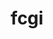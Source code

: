 ---
title: "fcgi"
layout: cache
categories: [package, develop]
meta: {"compilers": ["gcc@11.4.0"], "num_specs": 12, "num_specs_by_stack": {"hep": 12, "root": 12}, "oss": ["ubuntu22.04"], "platforms": ["linux"], "stacks": ["hep", "root"], "targets": ["x86_64_v3"], "versions": ["2.4.4"]}
spec_details: [{"compiler": "gcc@11.4.0", "hash": "2e6bbkdzg4q56gbx7i2zd65umr6wrp57", "os": "ubuntu22.04", "platform": "linux", "size": "-", "stacks": ["hep", "root"], "target": "x86_64_v3", "variants": ["build_system=autotools"], "versions": ["2.4.4"]}, {"compiler": "gcc@11.4.0", "hash": "6vubrpd545fjagni2qf6knfwg7toq4di", "os": "ubuntu22.04", "platform": "linux", "size": "-", "stacks": ["hep", "root"], "target": "x86_64_v3", "variants": ["build_system=autotools"], "versions": ["2.4.4"]}, {"compiler": "gcc@11.4.0", "hash": "bsdlvodwn5wptiipehbgkuugu5drlltd", "os": "ubuntu22.04", "platform": "linux", "size": "-", "stacks": ["hep", "root"], "target": "x86_64_v3", "variants": ["build_system=autotools"], "versions": ["2.4.4"]}, {"compiler": "gcc@11.4.0", "hash": "depbo5kms3bfr6dbk6rywd7rg7dee6cu", "os": "ubuntu22.04", "platform": "linux", "size": "-", "stacks": ["hep", "root"], "target": "x86_64_v3", "variants": ["build_system=autotools"], "versions": ["2.4.4"]}, {"compiler": "gcc@11.4.0", "hash": "gcjayulzwnso7aku5mvelan23ysbuanc", "os": "ubuntu22.04", "platform": "linux", "size": "-", "stacks": ["hep", "root"], "target": "x86_64_v3", "variants": ["build_system=autotools"], "versions": ["2.4.4"]}, {"compiler": "gcc@11.4.0", "hash": "hwnd2fcxymtzj6a6aumqr2daa7jjay4f", "os": "ubuntu22.04", "platform": "linux", "size": "-", "stacks": ["hep", "root"], "target": "x86_64_v3", "variants": ["build_system=autotools"], "versions": ["2.4.4"]}, {"compiler": "gcc@11.4.0", "hash": "lynkexdnmbhje4dadgp5psy3kwv7cuvr", "os": "ubuntu22.04", "platform": "linux", "size": "-", "stacks": ["hep", "root"], "target": "x86_64_v3", "variants": ["build_system=autotools"], "versions": ["2.4.4"]}, {"compiler": "gcc@11.4.0", "hash": "oh6p2omkf3wvpqqrq5szoszlbjiefupn", "os": "ubuntu22.04", "platform": "linux", "size": "-", "stacks": ["hep", "root"], "target": "x86_64_v3", "variants": ["build_system=autotools"], "versions": ["2.4.4"]}, {"compiler": "gcc@11.4.0", "hash": "uyaupsl4kkyqjizszvkvpiwwrvme2yjg", "os": "ubuntu22.04", "platform": "linux", "size": "-", "stacks": ["hep", "root"], "target": "x86_64_v3", "variants": ["build_system=autotools"], "versions": ["2.4.4"]}, {"compiler": "gcc@11.4.0", "hash": "vj4xadlfj55fyq73454r2fulsvowmfmh", "os": "ubuntu22.04", "platform": "linux", "size": "-", "stacks": ["hep", "root"], "target": "x86_64_v3", "variants": ["build_system=autotools"], "versions": ["2.4.4"]}, {"compiler": "gcc@11.4.0", "hash": "wmfqwcuu6sryz5zdb5f7o3mdecbqn7bv", "os": "ubuntu22.04", "platform": "linux", "size": "-", "stacks": ["hep", "root"], "target": "x86_64_v3", "variants": ["build_system=autotools"], "versions": ["2.4.4"]}, {"compiler": "gcc@11.4.0", "hash": "zwjb6losrxgti2pje34u2jb4cndy4gy5", "os": "ubuntu22.04", "platform": "linux", "size": "-", "stacks": ["hep", "root"], "target": "x86_64_v3", "variants": ["build_system=autotools"], "versions": ["2.4.4"]}]
---